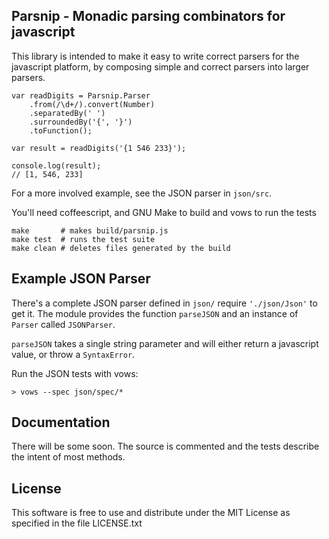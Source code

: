 Parsnip - Monadic parsing combinators for javascript
-------------------------------------------------

This library is intended to make it easy to write correct 
parsers for the javascript platform, by composing simple and
correct parsers into larger parsers.

    var readDigits = Parsnip.Parser
        .from(/\d+/).convert(Number)
        .separatedBy(' ')
        .surroundedBy('{', '}')
        .toFunction();

    var result = readDigits('{1 546 233}');

    console.log(result); 
    // [1, 546, 233]

For a more involved example, see the JSON parser in `json/src`.

You'll need coffeescript, and GNU Make to build and vows to
run the tests

    make       # makes build/parsnip.js
    make test  # runs the test suite
    make clean # deletes files generated by the build

Example JSON Parser
-------------------

There's a complete JSON parser defined in `json/` require `'./json/Json'` to 
get it. The module provides the function `parseJSON` and an instance of 
`Parser` called `JSONParser`.

`parseJSON` takes a single string parameter and will either return a javascript 
value, or throw a `SyntaxError`.

Run the JSON tests with vows:

    > vows --spec json/spec/*


Documentation
-------------

There will be some soon. The source is commented and the tests describe the 
intent of most methods.


License
-------

This software is free to use and distribute under the MIT License as specified
in the file LICENSE.txt
